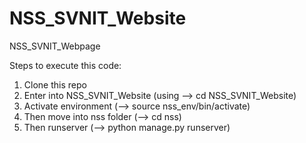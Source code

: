 # NSS_SVNIT_Website
NSS_SVNIT_Webpage

Steps to execute this code:
1) Clone this repo
2) Enter into NSS_SVNIT_Website (using --> cd NSS_SVNIT_Website)
3) Activate environment (--> source nss_env/bin/activate)
4) Then move into nss folder (--> cd nss)
5) Then runserver (--> python manage.py runserver)
